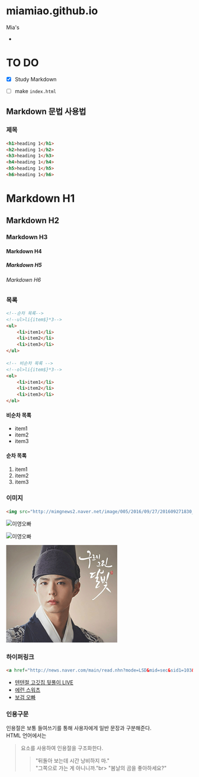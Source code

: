 # miamiao.github.io
Mia's

-

# TO DO
- [X] Study Markdown
- [ ] make `index.html`



## Markdown 문법 사용법

### 제목

```html
<h1>heading 1</h1>
<h2>heading 1</h2>
<h3>heading 1</h3>
<h4>heading 1</h4>
<h5>heading 1</h5>
<h6>heading 1</h6>
```

# Markdown H1
## Markdown H2
### Markdown H3
#### Markdown H4
##### Markdown H5
###### Markdown H6


### 목록

```html
<!--순차 목록-->
<!--ul>li{item$}*3-->
<ul>
	<li>item1</li>
	<li>item2</li>
	<li>item3</li>
</ul>

<!-- 비순차 목록 -->
<!--ol>li{item$}*3-->
<ol>
	<li>item1</li>
	<li>item2</li>
	<li>item3</li>
</ol>
``` 

#### 비순차 목록
- item1
- item2
- item3


#### 순차 목록
1. item1
1. item2
1. item3

### 이미지
```html 
<img src="http://mimgnews2.naver.net/image/005/2016/09/27/201609271830_13180923622199_1_99_20160927183104.jpg" alt="이영오빠">
```

<img src="http://mimgnews2.naver.net/image/005/2016/09/27/201609271830_13180923622199_1_99_20160927183104.jpg" alt="이영오빠" width="250" height="163">


![이영오빠](http://mimgnews2.naver.net/image/005/2016/09/27/201609271830_13180923622199_1_99_20160927183104.jpg)

![이영오빠](Asset/2058.png "이영오빠")


### 하이퍼링크 
```html 
<a href="http://news.naver.com/main/read.nhn?mode=LSD&mid=sec&sid1=103&oid=022&aid=0003103853">'구르미' 박보검, 직접 부른 OST 공개</a>
```


- [텐텐절 고깃집 뒷풀이 LIVE](http://www.vlive.tv/video/14766)
- [에런 스워츠](https://ko.wikipedia.org/wiki/%EC%97%90%EB%9F%B0_%EC%8A%A4%EC%9B%8C%EC%B8%A0)
- [보검 오빠](https://search.naver.com/search.naver?where=nexearch&sm=tab_jum&ie=utf8&query=%EB%B0%95%EB%B3%B4%EA%B2%80)


### 인용구문
인용절은 보통 들여쓰기를 통해 사용자에게 일반 문장과 구분해준다.<br>
HTML 언어에서는 <blockquote> 요소를 사용하여 인용절을 구조화한다. 

> "뒤돌아 보는데 시간 낭비하지 마."<br>
> "그쪽으로 가는 게 아니니까."br>
> "봄날의 곰을 좋아하세요?"